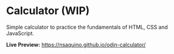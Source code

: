# Calculator (WIP)

Simple calculator to practice the fundamentals of HTML, CSS and JavaScript.

__Live Preview:__ https://nsaquino.github.io/odin-calculator/
